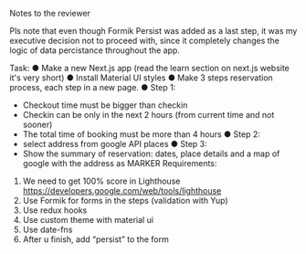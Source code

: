 Notes to the reviewer

Pls note that even though Formik Persist was added as a last step, it was my executive decision not to proceed with, since it completely changes the logic of data percistance throughout the app. 


Task:
● Make a new Next.js app (read the learn section on next.js website it's very short)
● Install Material UI styles
● Make 3 steps reservation process, each step in a new page.
● Step 1:
  - Checkout time must be bigger than checkin
  - Checkin can be only in the next 2 hours (from current time and not sooner) 
  - The total time of booking must be more than 4 hours
● Step 2:
  - select address from google API places 
● Step 3:
  - Show the summary of reservation: dates, place details and a map of google with the address as MARKER
Requirements:
1. We need to get 100% score in Lighthouse ​https://developers.google.com/web/tools/lighthouse
2. Use Formik for forms in the steps (validation with Yup)
3. Use redux hooks
4. Use ​custom theme ​with material ui
5. Use date-fns
6. After u finish, add “persist” to the form
